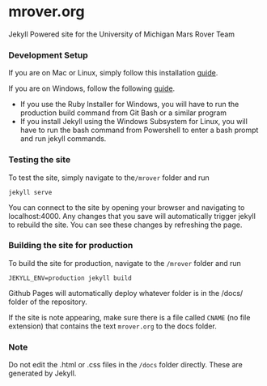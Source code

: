 # mrover.org
Jekyll Powered site for the University of Michigan Mars Rover Team

### Development Setup

If you are on Mac or Linux, simply follow this installation [guide](https://jekyllrb.com/docs/installation/).

If you are on Windows, follow the following [guide](https://jekyllrb.com/docs/windows/).  
- If you use the Ruby Installer for Windows, you will have to run the production build command from Git Bash or a similar program
- If you install Jekyll using the Windows Subsystem for Linux, you will have to run the bash command from Powershell to enter a bash prompt and run jekyll commands.

### Testing the site

To test the site, simply navigate to the`/mrover` folder and run

    jekyll serve

You can connect to the site by opening your browser and navigating to localhost:4000. Any changes that you save will automatically trigger jekyll to rebuild the site. You can see these changes by refreshing the page.

### Building the site for production
To build the site for production, navigate to the `/mrover` folder and run

    JEKYLL_ENV=production jekyll build
    
Github Pages will automatically deploy whatever folder is in the /docs/ folder of the repository.

If the site is note appearing, make sure there is a file called `CNAME` (no file extension) that contains the text `mrover.org` to the docs folder.

### Note
Do not edit the .html or .css files in the `/docs` folder directly. These are generated by Jekyll.
